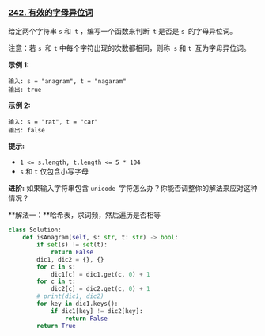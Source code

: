 ### [242. 有效的字母异位词](https://leetcode.cn/problems/valid-anagram/)

给定两个字符串 `s` 和` t` ，编写一个函数来判断` t` 是否是 `s `的字母异位词。

注意：若 `s `和 `t` 中每个字符出现的次数都相同，则称` s` 和 `t `互为字母异位词。

**示例 1:**

```
输入: s = "anagram", t = "nagaram"
输出: true
```

**示例 2:**

```
输入: s = "rat", t = "car"
输出: false
```

**提示:**

- `1 <= s.length, t.length <= 5 * 104`
- `s` 和 `t` 仅包含小写字母

**进阶:** 如果输入字符串包含 `unicode `字符怎么办？你能否调整你的解法来应对这种情况？

**解法一：**哈希表，求词频，然后遍历是否相等

```python
class Solution:
    def isAnagram(self, s: str, t: str) -> bool:
        if set(s) != set(t):
            return False
        dic1, dic2 = {}, {}
        for c in s:
            dic1[c] = dic1.get(c, 0) + 1
        for c in t:
            dic2[c] = dic2.get(c, 0) + 1
        # print(dic1, dic2)
        for key in dic1.keys():
            if dic1[key] != dic2[key]:
                return False
        return True
```

